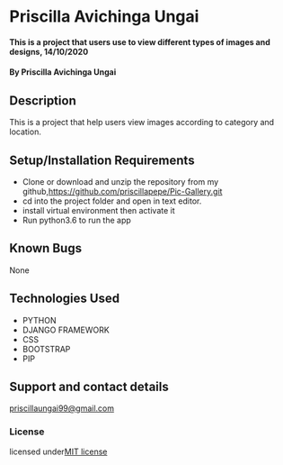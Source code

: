 # Priscilla Avichinga Ungai
#### This is a project that users use to view different types of images and designs, 14/10/2020
#### By **Priscilla Avichinga Ungai**
## Description
 This is a project that help users view images according to category and location.
## Setup/Installation Requirements
* Clone or download and unzip the repository from my github,https://github.com/priscillapepe/Pic-Gallery.git
* cd into the project folder and open in     text   editor. 
* install virtual environment then activate it
* Run python3.6 to run the app

## Known Bugs 
None
## Technologies Used
* PYTHON
* DJANGO FRAMEWORK
* CSS
* BOOTSTRAP
* PIP
## Support and contact details
priscillaungai99@gmail.com
### License
licensed under[MIT license](LICENSE)
